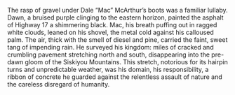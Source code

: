 The rasp of gravel under Dale “Mac” McArthur’s boots was a familiar lullaby.  Dawn, a bruised purple clinging to the eastern horizon, painted the asphalt of Highway 17 a shimmering black.  Mac, his breath puffing out in ragged white clouds, leaned on his shovel, the metal cold against his calloused palm.  The air, thick with the smell of diesel and pine, carried the faint, sweet tang of impending rain.  He surveyed his kingdom: miles of cracked and crumbling pavement stretching north and south, disappearing into the pre-dawn gloom of the Siskiyou Mountains.  This stretch, notorious for its hairpin turns and unpredictable weather, was his domain, his responsibility, a ribbon of concrete he guarded against the relentless assault of nature and the careless disregard of humanity.
